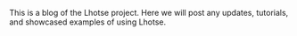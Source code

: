 This is a blog of the Lhotse project. Here we will post any updates, tutorials, and showcased examples of using Lhotse.
